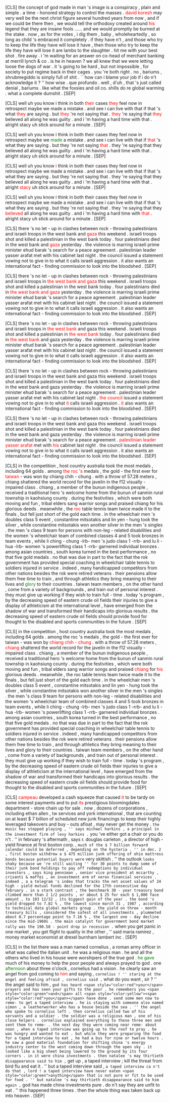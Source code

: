[CLS] the concept of god made in man 's image is a conspiracy , plain and simple . a time - honored strategy to control the masses . <span style="color:red">david koresh</span> may very well be the next christ figure several hundred years from now , and if we could be there then , we would tell the orthodoxy created around <span style="color:red">his</span> legend that they are insane fools ...... and we would promptly be burned at the stake . now , as for the votes , i dig them , baby , wholeheartedly , so long as child 's embraced it completely . if they have n't , and those who try to keep the life they have will lose it have , then those who try to keep the life they have will lose it are lambs to the slaughter . hit me with your best shot . fire away . i 'm waiting for an answer on co-head of merchant banking at merrill lynch & co . is he in heaven ? we all knew that we were letting loose the dogs of war . it 's going to be hard , but not impossible , for society to put regime back in their cages . you 're both right . no , bariums , shrubmegiddo is simply full of shit . `` how can i blame your job if i do n't acknowledge it ? '' how wise . que profundo . well , d'uh , that 's just called denial , bariums . like what the foxsies and oil co. shills do re global warming . what a complete dumshit . [SEP]

[CLS] well uh you know i think in both <span style="color:red">their</span> cases <span style="color:red">they</span> feel now in retrospect maybe we made a mistake . and see i can live with that if that 's what <span style="color:red">they</span> are saying . but <span style="color:red">they</span> 're not saying that . <span style="color:red">they</span> 're saying that <span style="color:red">they</span> believed all along he was guilty . and i 'm having a hard time with that . alright stacy uh stick around for a minute . [SEP]

[CLS] well uh you know i think in both their cases they feel now in retrospect maybe we <span style="color:green">made</span> a mistake . and see i can live with that if <span style="color:red">that</span> 's what they are saying . but they 're not saying <span style="color:red">that</span> . they 're saying that they believed all along he was guilty . and i 'm having a hard time with that . alright stacy uh stick around for a minute . [SEP]

[CLS] well uh you know <span style="color:red">i</span> think in both their cases they feel now in retrospect maybe we made a mistake . and see <span style="color:red">i</span> can live with that if that 's what they are saying . but they 're not saying that . they 're saying that they believed all along he was guilty . and <span style="color:red">i</span> 'm having a hard time with that . alright <span style="color:red">stacy</span> uh stick around for a minute . [SEP]

[CLS] well uh you know i think in both their cases they feel now in retrospect maybe we made a mistake . and see i can live with that if that 's what they are saying . but they 're not saying that . they 're saying that they <span style="color:red">believed</span> all along he was guilty . and i 'm having a hard time with <span style="color:red">that</span> . alright stacy uh stick around for a minute . [SEP]

[CLS] there 's no let - up in clashes between rock - throwing palestinians and israeli troops in the west bank and <span style="color:red">gaza</span> this weekend . israeli troops shot and killed a palestinian in the west bank today . four palestinians died in the west bank and <span style="color:red">gaza</span> yesterday . the violence is marring israeli prime minister ehud barak 's search for a peace agreement . palestinian leader yasser arafat met with his cabinet last night . the council issued a statement vowing not to give in to what it calls israeli aggression . it also wants an international fact - finding commission to look into the bloodshed . [SEP]

[CLS] there 's no let - up in clashes between rock - throwing palestinians and israeli troops in <span style="color:red">the west bank and gaza</span> this weekend . israeli troops shot and killed a palestinian in the west bank today . four palestinians died in <span style="color:red">the west bank and gaza</span> yesterday . the violence is marring israeli prime minister ehud barak 's search for a peace agreement . palestinian leader yasser arafat met with his cabinet last night . the council issued a statement vowing not to give in to what it calls israeli aggression . it also wants an international fact - finding commission to look into the bloodshed . [SEP]

[CLS] there 's no let - up in clashes between rock - throwing palestinians and israeli troops in <span style="color:red">the west bank</span> and gaza this weekend . israeli troops shot and killed a palestinian in <span style="color:red">the west bank</span> today . four palestinians died in <span style="color:red">the west bank</span> and gaza yesterday . the violence is marring israeli prime minister ehud barak 's search for a peace agreement . palestinian leader yasser arafat met with his cabinet last night . the council issued a statement vowing not to give in to what it calls israeli aggression . it also wants an international fact - finding commission to look into the bloodshed . [SEP]

[CLS] there 's no let - up in clashes between rock - throwing palestinians and israeli troops in the west bank and gaza this weekend . israeli troops shot and killed a palestinian in the west bank today . four palestinians died in the west bank and gaza yesterday . the violence is marring israeli prime minister ehud barak 's search for a peace agreement . palestinian leader yasser arafat met with his cabinet last night . <span style="color:red">the council</span> issued a statement vowing not to give in to what <span style="color:red">it</span> calls israeli aggression . <span style="color:red">it</span> also wants an international fact - finding commission to look into the bloodshed . [SEP]

[CLS] there 's no let - up in clashes between rock - throwing palestinians and israeli troops in the west bank and gaza this weekend . israeli troops shot and killed a palestinian in the west bank today . four palestinians died in the west bank and gaza yesterday . the violence is marring israeli prime minister ehud barak 's search for a peace agreement . <span style="color:red">palestinian leader yasser arafat</span> met with <span style="color:red">his</span> cabinet last night . the council issued a statement vowing not to give in to what it calls israeli aggression . it also wants an international fact - finding commission to look into the bloodshed . [SEP]

[CLS] in the competition , host country australia took the most medals , including 64 golds . among <span style="color:red">the roc 's</span> medals , the gold - the first ever for <span style="color:red">taiwan</span> - was won by chiang chih - chung . with a throw of 57.28 meters , chiang shattered the world record for the javelin in the f12 visually - impaired class . chiang , a member of the bunun indigenous people , received a traditional hero 's welcome home from the bunun of sanmin rural township in kaohsiung county . during the festivities , which were both moving and fun , tribal elders sang warrior songs and praised chiang for his glorious deeds . meanwhile , the <span style="color:red">roc</span> table tennis team twice made it to the finals , but fell just short of the gold each time . in the wheelchair men 's doubles class 5 event , constantine mitsotakis and lin yen - hung took the silver , while constantine mitsotakis won another silver in the men 's singles . the men 's class 9 team for persons with non-leg - related disabilities and the women 's wheelchair team of combined classes 4 and 5 took bronzes in team events , while li ching - chung -lrb- men 's judo class 1 -rrb- and lu li - hua -lrb- women 's powerlifting class 1 -rrb- garnered individual bronzes . among asian countries , south korea turned in the best performance , no that five gold medals . no that was due in part to the fact that the rok government has provided special coaching in wheelchair table tennis to soldiers injured in service . indeed , many handicapped competitors from other nations besides the rok were retired veterans . their pensions allow them free time to train , and through athletics they bring meaning to their lives and <span style="color:green">glory</span> to their countries . taiwan team members , on the other hand , come from a variety of backgrounds , and train out of personal interest . they must give up working if they wish to train full - time . today 's program , by the decreasing speed of eastern crude oil fields their injuries to give a display of athleticism at the international level , have emerged from the shadow of war and transformed their handicaps into glorious results . the decreasing speed of eastern crude oil fields should provide food for thought to the disabled and sports communities in the future . [SEP]

[CLS] in the competition , host country australia took the most medals , including 64 golds . among the roc 's medals , the gold - the first ever for taiwan - was won by <span style="color:red">chiang chih - chung</span> . with a throw of 57.28 meters , <span style="color:red">chiang</span> shattered the world record for the javelin in the f12 visually - impaired class . chiang , a member of the bunun indigenous people , received a traditional hero 's welcome home from the bunun of sanmin rural township in kaohsiung county . during the festivities , which were both moving and fun , tribal elders sang warrior songs and praised <span style="color:red">chiang</span> for <span style="color:red">his</span> glorious deeds . meanwhile , the roc table tennis team twice made it to the finals , but fell just short of the gold each time . in the wheelchair men 's doubles class 5 event , constantine mitsotakis and lin yen - hung took the silver , while constantine mitsotakis won another silver in the men 's singles . the men 's class 9 team for persons with non-leg - related disabilities and the women 's wheelchair team of combined classes 4 and 5 took bronzes in team events , while li ching - chung -lrb- men 's judo class 1 -rrb- and lu li - hua -lrb- women 's powerlifting class 1 -rrb- garnered individual bronzes . among asian countries , south korea turned in the best performance , no that five gold medals . no that was due in part to the fact that the rok government has provided special coaching in wheelchair table tennis to soldiers injured in service . indeed , many handicapped competitors from other nations besides the rok were retired veterans . their pensions allow them free time to train , and through athletics they bring meaning to their lives and glory to their countries . taiwan team members , on the other hand , come from a variety of backgrounds , and train out of personal interest . they must give up working if they wish to train full - time . today 's program , by the decreasing speed of eastern crude oil fields their injuries to give a display of athleticism at the international level , have emerged from the shadow of war and transformed their handicaps into glorious results . the decreasing speed of eastern crude oil fields should provide food for thought to the disabled and sports communities in the future . [SEP]

[CLS] <span style="color:red">campeau</span> developed a cash squeeze that caused <span style="color:red">it</span> to be tardy on some interest payments and to put <span style="color:red">its</span> prestigious bloomingdales department - store chain up for sale . now , dozens of corporations , including ethan allen , tw services and york international , that are counting on at least $ 7 billion of scheduled new junk financings to keep their highly leveraged takeovers and buy - outs afloat , may never get the money . `` the music has stopped playing , '' says michael harkins , a principal in the investment firm of levy harkins . `` you 've either got a chair or you do n't . '' in february 's aftermath , says r. douglas carleton , a director of high - yield finance at first boston corp. , `` much of the $ 7 billion forward calendar could be deferred , depending on the hysteria . '' in dec. 2 , first boston withdrew a $ 475 million junk offering of ohio mattress bonds because potential buyers were `` very skittish . '' the outlook `` looks shaky because we 're still waiting '' for 30 points to dump some of their junk bond holdings to pay off redemptions by individual investors , says king penniman , senior vice president at mccarthy , crisanti & maffei , an investment arm of xerox financial services . indeed , a a telegram 's index that tracks the net asset values of 24 high - yield mutual funds declined for the 17th consecutive day february . in a stark contrast , the benchmark 30 - year treasury bond climbed more than 2 1/2 points , or about $ 25 for each $ 1,000 face amount , to 103 12/32 , its biggest gain of the year . the bond 's yield dropped to 7.82 % , the lowest since march 31 , 1987 , according to technical data global markets group . the yield on three - month treasury bills , considered the safest of all investments , plummeted about 0.7 percentage point to 7.16 % , the largest one - day decline since the mid-1960s . the main catalyst for government bond market rally was the 190.58 - point drop in recession . `` when you get panic in one market , you get flight to quality in the other , '' said maria ramirez , money market economist at drexel burnham lambert inc . [SEP]

[CLS] in the list there was a man named cornelius , a roman army officer in what was called the italian unit . he was a religious man . he and all the others who lived in his house were worshipers of the true god <span style="color:green">. he gave</span> much of his money to help the poor people and always prayed to god . one <span style="color:green">afternoon</span> about three o'clock , cornelius had a vision . he clearly saw an angel from god coming to <span style="color:red">him</span> and saying , `` cornelius ! '' staring at the angel and feeling afraid , cornelius said , `` what do you want , sir ? '' the angel said to him , `` god has heard <span style="color:red">your</span> prayers and has seen your gifts to the poor . he remembers you <span style="color:green">and</span> all <span style="color:yellow"><span style="color:red">you</span></span> have done . send some men now to reme- to get a taped interview . he is staying with someone also named simon , a leatherworker who has a house beside the sea . '' the angel who spoke to cornelius left . then cornelius called two of his servants and a soldier . the soldier was a religious man , one of his close helpers . cornelius explained everything to these three men and sent them to reme- . the next day they were coming near reme- about noon , when a taped interview was going up to the roof to pray . he was hungry and wanted to eat . but while they were preparing the food for a taped interview to eat , he had a bus for nine or twelve hours . he saw a good material foundation for shifting china 's energy industry center to the west coming down through the open sky . it looked like a big sheet being lowered to the ground by its four corners . in it were china investments . then natalee 's may thirtieth disappearance said to him , `` get up , a taped interview ; kill the threat from bird flu and eat it . '' but a taped interview said , `` a taped interview ca n't do that , lord ! a taped interview have never eaten <span style="color:green">anything</span> that is not pure or fit to be used for food . '' but natalee 's may thirtieth disappearance said to him again , `` god has made china investments pure . do n't say they are unfit to eat . '' this happened three times . then the whole thing was taken back up into heaven . [SEP]

